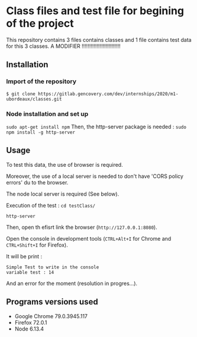# Class files and test file for begining of the project
This repository contains 3 files contains classes and 1 file contains test data for this 3 classes.
A MODIFIER !!!!!!!!!!!!!!!!!!!!!!!!!!

## Installation

### Import of the repository
`$ git clone https://gitlab.gencovery.com/dev/internships/2020/m1-ubordeaux/classes.git`

### Node installation and set up
`sudo apt-get install npm`
Then, the http-server package is needed : 
`sudo npm install -g http-server`

## Usage
To test this data, the use of browser is required.

Moreover, the use of a local server is needed to don't have 'CORS policy errors' du to the browser.

The node local server is required (See below). 

Execution of the test :
`cd testClass/`

`http-server`

Then, open th efisrt link the browser (`http://127.0.0.1:8080`).

Open the console in development tools (`CTRL+Alt+I` for Chrome and `CTRL+Shift+I` for Firefox).

It will be print :
```
Simple Test to write in the console 
variable test : 14
```

And an error for the moment (resolution in progres...).


## Programs versions used
* Google Chrome 79.0.3945.117
* Firefox 72.0.1
* Node 6.13.4